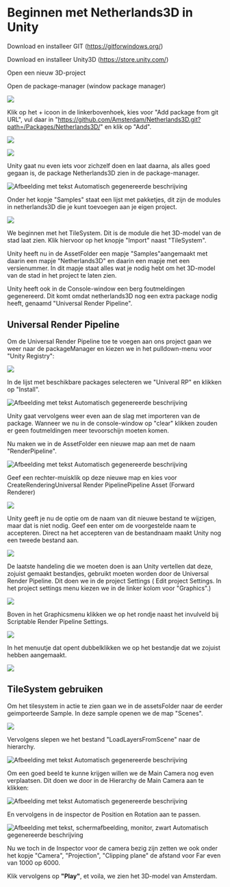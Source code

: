 # Beginnen met Netherlands3D in Unity

Download en installeer GIT (<https://gitforwindows.org/>)

Download en installeer Unity3D (<https://store.unity.com/>)

Open een nieuw 3D-project

Open de package-manager (window package manager)

![](./imgs/beginnen/image1.png)

Klik op het + icoon in de linkerbovenhoek, kies voor "Add package from git URL", vul daar in "<https://github.com/Amsterdam/Netherlands3D.git?path=/Packages/Netherlands3D/>" en klik op "Add".

![](./imgs/beginnen/image2.png)

![](./imgs/beginnen/image3.png)

Unity gaat nu even iets voor zichzelf doen en laat daarna, als alles goed gegaan is, de package Netherlands3D zien in de package-manager.

![Afbeelding met tekst Automatisch gegenereerde
beschrijving](./imgs/beginnen/image4.png)

Onder het kopje "Samples" staat een lijst met pakketjes, dit zijn de modules in netherlands3D die je kunt toevoegen aan je eigen project.

![](./imgs/beginnen/image5.png)

We beginnen met het TileSystem. Dit is de module die het 3D-model van de stad laat zien. 
Klik hiervoor op het knopje "Import" naast "TileSystem".

Unity heeft nu in de AssetFolder een mapje "Samples"aangemaakt met daarin een mapje "Netherlands3D" en daarin een mapje met een
versienummer. In dit mapje staat alles wat je nodig hebt om het 3D-model van de stad in het project te laten zien.

Unity heeft ook in de Console-window een berg foutmeldingen gegenereerd.
Dit komt omdat netherlands3D nog een extra package nodig heeft, genaamd "Universal Render Pipeline".

## Universal Render Pipeline

Om de Universal Render Pipeline toe te voegen aan ons project gaan we weer naar de packageManager en kiezen we in het pulldown-menu voor "Unity Registry":

![](./imgs/beginnen/image6.png)

In de lijst met beschikbare packages selecteren we "Univeral RP" en klikken op "Install".

![Afbeelding met tekst Automatisch gegenereerde
beschrijving](./imgs/beginnen/image7.png)

Unity gaat vervolgens weer even aan de slag met importeren van de package. 
Wanneer we nu in de console-window op "clear" klikken zouden er geen foutmeldingen meer tevoorschijn moeten komen.

Nu maken we in de AssetFolder een nieuwe map aan met de naam "RenderPipeline".

![Afbeelding met tekst Automatisch gegenereerde
beschrijving](./imgs/beginnen/image8.png)

Geef een rechter-muisklik op deze nieuwe map en kies voor CreateRenderingUniversal Render PipelinePipeline Asset (Forward Renderer)

![](./imgs/beginnen/image9.png)

Unity geeft je nu de optie om de naam van dit nieuwe bestand te wijzigen, maar dat is niet nodig. Geef een enter om de voorgestelde naam te accepteren. Direct na het accepteren van de bestandnaam maakt Unity nog een tweede bestand aan.

![](./imgs/beginnen/image10.png)

De laatste handeling die we moeten doen is aan Unity vertellen dat deze, zojuist gemaakt bestandjes, gebruikt moeten worden door de Universal
Render Pipeline. Dit doen we in de project Settings ( Edit project Settings. In het project settings menu kiezen we in de linker kolom voor "Graphics".)

![](./imgs/beginnen/image11.png)

Boven in het Graphicsmenu klikken we op het rondje naast het invulveld bij Scriptable Render Pipeline Settings.

![](./imgs/beginnen/image12.png)

In het menuutje dat opent dubbelklikken we op het bestandje dat we zojuist hebben aangemaakt.

![](./imgs/beginnen/image13.png)

## TileSystem gebruiken

Om het tilesystem in actie te zien gaan we in de assetsFolder naar de eerder geimporteerde Sample. 
In deze sample openen we de map "Scenes".

![](./imgs/beginnen/image14.png)

Vervolgens slepen we het bestand "LoadLayersFromScene" naar de hierarchy.

![Afbeelding met tekst Automatisch gegenereerde
beschrijving](./imgs/beginnen/image15.png)

Om een goed beeld te kunne krijgen willen we de Main Camera nog even verplaatsen. Dit doen we door in de Hierarchy de Main Camera aan te klikken:

![Afbeelding met tekst Automatisch gegenereerde
beschrijving](./imgs/beginnen/image16.png)

En vervolgens in de inspector de Position en Rotation aan te passen.

![Afbeelding met tekst, schermafbeelding, monitor, zwart Automatisch
gegenereerde
beschrijving](./imgs/beginnen/image17.png)

Nu we toch in de Inspector voor de camera bezig zijn zetten we ook onder het kopje "Camera", "Projection", "Clipping plane" de afstand voor Far even van 1000 op 6000.

Klik vervolgens op **"Play"**, et voila, we zien het 3D-model van Amsterdam.
